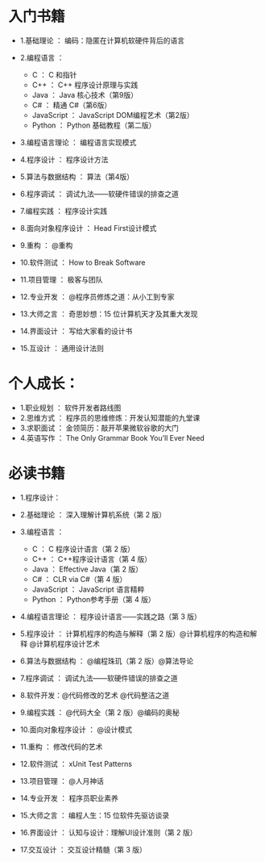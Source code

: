 # 入门书籍

* 1.基础理论 ： 编码：隐匿在计算机软硬件背后的语言
* 2.编程语言 ：
    * C ： C 和指针
    * C++ ： C++ 程序设计原理与实践
    * Java ： Java 核心技术（第9版）
    * C# ： 精通 C#（第6版）
    * JavaScript ： JavaScript DOM编程艺术（第2版）
    * Python ： Python 基础教程（第二版）

* 3.编程语言理论 ： 编程语言实现模式
* 4.程序设计 ： 程序设计方法
* 5.算法与数据结构 ： 算法（第4版）
* 6.程序调试 ： 调试九法——软硬件错误的排查之道
* 7.编程实践 ： 程序设计实践
* 8.面向对象程序设计 ： Head First设计模式
* 9.重构 ： @重构
* 10.软件测试 ： How to Break Software
* 11.项目管理 ： 极客与团队
* 12.专业开发 ： @程序员修炼之道：从小工到专家
* 13.大师之言 ： 奇思妙想：15 位计算机天才及其重大发现
* 14.界面设计 ： 写给大家看的设计书
* 15.互设计 ： 通用设计法则

# 个人成长：

* 1.职业规划 ： 软件开发者路线图
* 2.思维方式 ： 程序员的思维修炼：开发认知潜能的九堂课
* 3.求职面试 ： 金领简历：敲开苹果微软谷歌的大门
* 4.英语写作 ： The Only Grammar Book You’ll Ever Need

# 必读书籍

* 1.程序设计：
* 2.基础理论 ： 深入理解计算机系统（第 2 版）
* 3.编程语言 ：
    * C ： C 程序设计语言（第 2 版） 
    * C++ ： C++程序设计语言（第 4 版）
    * Java ： Effective Java（第 2 版）
    * C# ： CLR via C#（第 4 版）
    * JavaScript ： JavaScript 语言精粹
    * Python ： Python参考手册（第 4 版）

* 4.编程语言理论 ： 程序设计语言——实践之路（第 3 版）
* 5.程序设计 ： 计算机程序的构造与解释（第 2 版）@计算机程序的构造和解释  @计算机程序设计艺术
* 6.算法与数据结构 ： @编程珠玑（第 2 版）@算法导论
* 7.程序调试 ： 调试九法——软硬件错误的排查之道
* 8.软件开发：@代码修改的艺术 @代码整洁之道
* 9.编程实践 ： @代码大全（第 2 版）@编码的奥秘
* 10.面向对象程序设计 ： @设计模式
* 11.重构 ： 修改代码的艺术
* 12.软件测试 ： xUnit Test Patterns
* 13.项目管理 ： @人月神话
* 14.专业开发 ： 程序员职业素养
* 15.大师之言 ： 编程人生：15 位软件先驱访谈录
* 16.界面设计 ： 认知与设计：理解UI设计准则（第 2 版）
* 17.交互设计 ： 交互设计精髓（第 3 版）